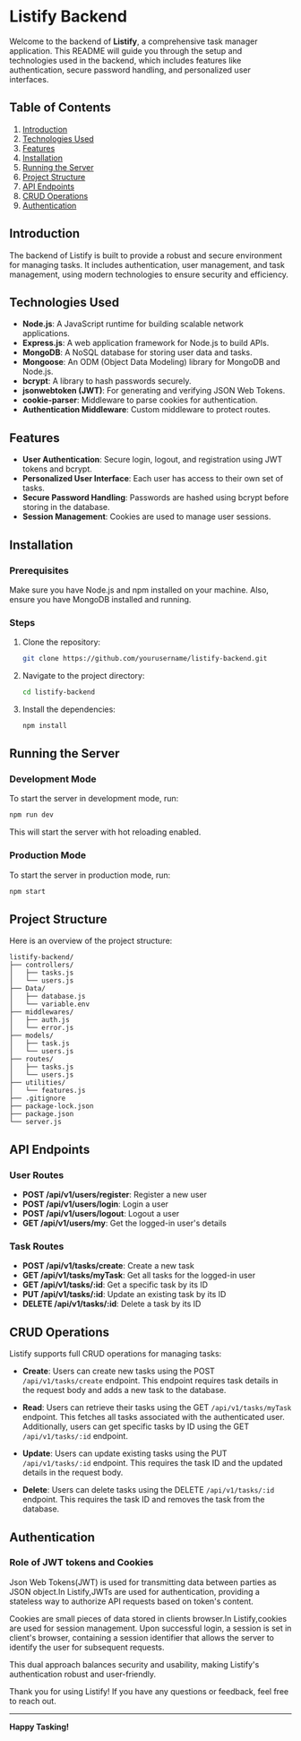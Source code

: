 # Listify Backend

Welcome to the backend of **Listify**, a comprehensive task manager application. This README will guide you through the setup and technologies used in the backend, which includes features like authentication, secure password handling, and personalized user interfaces.

## Table of Contents
1. [Introduction](#introduction)
2. [Technologies Used](#technologies-used)
3. [Features](#features)
4. [Installation](#installation)
5. [Running the Server](#running-the-server)
6. [Project Structure](#project-structure)
7. [API Endpoints](#api-endpoints)
8. [CRUD Operations](#crud-operations)
9. [Authentication](#cookie-manager)

## Introduction
The backend of Listify is built to provide a robust and secure environment for managing tasks. It includes authentication, user management, and task management, using modern technologies to ensure security and efficiency.

## Technologies Used
- **Node.js**: A JavaScript runtime for building scalable network applications.
- **Express.js**: A web application framework for Node.js to build APIs.
- **MongoDB**: A NoSQL database for storing user data and tasks.
- **Mongoose**: An ODM (Object Data Modeling) library for MongoDB and Node.js.
- **bcrypt**: A library to hash passwords securely.
- **jsonwebtoken (JWT)**: For generating and verifying JSON Web Tokens.
- **cookie-parser**: Middleware to parse cookies for authentication.
- **Authentication Middleware**: Custom middleware to protect routes.

## Features
- **User Authentication**: Secure login, logout, and registration using JWT tokens and bcrypt.
- **Personalized User Interface**: Each user has access to their own set of tasks.
- **Secure Password Handling**: Passwords are hashed using bcrypt before storing in the database.
- **Session Management**: Cookies are used to manage user sessions.

## Installation

### Prerequisites
Make sure you have Node.js and npm installed on your machine. Also, ensure you have MongoDB installed and running.

### Steps
1. Clone the repository:
    ```bash
    git clone https://github.com/yourusername/listify-backend.git
    ```
2. Navigate to the project directory:
    ```bash
    cd listify-backend
    ```
3. Install the dependencies:
    ```bash
    npm install
    ```

## Running the Server

### Development Mode
To start the server in development mode, run:
```bash
npm run dev
```
This will start the server with hot reloading enabled.

### Production Mode
To start the server in production mode, run:
```bash
npm start
```

## Project Structure
Here is an overview of the project structure:

```
listify-backend/
├── controllers/
│   ├── tasks.js
│   └── users.js
├── Data/
│   ├── database.js
│   └── variable.env
├── middlewares/
│   ├── auth.js
│   └── error.js
├── models/
│   ├── task.js
│   └── users.js
├── routes/
│   ├── tasks.js
│   └── users.js
├── utilities/
│   └── features.js
├── .gitignore
├── package-lock.json
├── package.json
└── server.js
```

## API Endpoints

### User Routes
- **POST /api/v1/users/register**: Register a new user
- **POST /api/v1/users/login**: Login a user
- **POST /api/v1/users/logout**: Logout a user
- **GET /api/v1/users/my**: Get the logged-in user's details

### Task Routes
- **POST /api/v1/tasks/create**: Create a new task
- **GET /api/v1/tasks/myTask**: Get all tasks for the logged-in user
- **GET /api/v1/tasks/:id**: Get a specific task by its ID
- **PUT /api/v1/tasks/:id**: Update an existing task by its ID
- **DELETE /api/v1/tasks/:id**: Delete a task by its ID

## CRUD Operations
Listify supports full CRUD operations for managing tasks:

- **Create**: Users can create new tasks using the POST `/api/v1/tasks/create` endpoint. This endpoint requires task details in the request body and adds a new task to the database.
  
- **Read**: Users can retrieve their tasks using the GET `/api/v1/tasks/myTask` endpoint. This fetches all tasks associated with the authenticated user. Additionally, users can get specific tasks by ID using the GET `/api/v1/tasks/:id` endpoint.

- **Update**: Users can update existing tasks using the PUT `/api/v1/tasks/:id` endpoint. This requires the task ID and the updated details in the request body.

- **Delete**: Users can delete tasks using the DELETE `/api/v1/tasks/:id` endpoint. This requires the task ID and removes the task from the database.

## Authentication
 ### Role of JWT tokens and Cookies
  Json Web Tokens(JWT) is used for transmitting data between parties as JSON object.In Listify,JWTs are used for authentication, providing a stateless way to authorize API requests based on token's content.

  Cookies are small pieces of data stored in clients browser.In Listify,cookies are used for session management. Upon successful login, a session is set in client's browser, containing a session identifier that allows the server to identify the user for subsequent requests.

  This dual approach balances security and usability, making Listify's authentication robust and user-friendly.


Thank you for using Listify! If you have any questions or feedback, feel free to reach out.

---

**Happy Tasking!**
